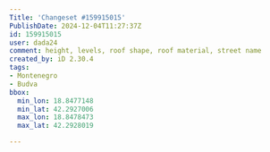 ```yaml
---
Title: 'Changeset #159915015'
PublishDate: 2024-12-04T11:27:37Z
id: 159915015
user: dada24
comment: height, levels, roof shape, roof material, street name
created_by: iD 2.30.4
tags:
- Montenegro
- Budva
bbox:
  min_lon: 18.8477148
  min_lat: 42.2927006
  max_lon: 18.8478473
  max_lat: 42.2928019

---
```

